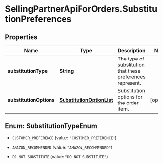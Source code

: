 # SellingPartnerApiForOrders.SubstitutionPreferences

## Properties
Name | Type | Description | Notes
------------ | ------------- | ------------- | -------------
**substitutionType** | **String** | The type of substitution that these preferences represent. | 
**substitutionOptions** | [**SubstitutionOptionList**](SubstitutionOptionList.md) | Substitution options for the order item. | [optional] 


<a name="SubstitutionTypeEnum"></a>
## Enum: SubstitutionTypeEnum


* `CUSTOMER_PREFERENCE` (value: `"CUSTOMER_PREFERENCE"`)

* `AMAZON_RECOMMENDED` (value: `"AMAZON_RECOMMENDED"`)

* `DO_NOT_SUBSTITUTE` (value: `"DO_NOT_SUBSTITUTE"`)




